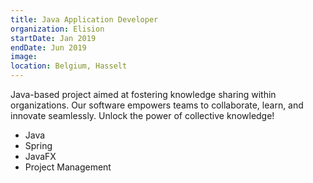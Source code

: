 ```yaml
---
title: Java Application Developer
organization: Elision
startDate: Jan 2019
endDate: Jun 2019
image:
location: Belgium, Hasselt
---
```


Java-based project aimed at fostering knowledge sharing within organizations. Our software empowers teams to collaborate, learn, and innovate seamlessly. Unlock the power of collective knowledge!

<!-- Mentoschip for mentor, manching large software with big teams -->

- Java
- Spring
- JavaFX
- Project Management
